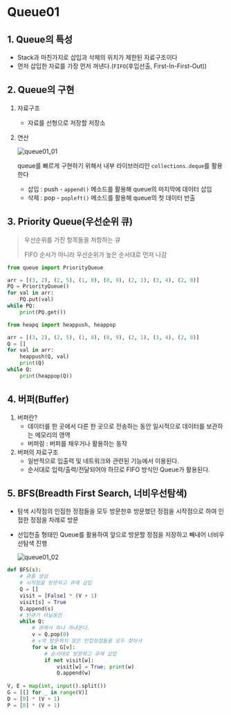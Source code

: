 # Queue01

## 1. Queue의 특성

* Stack과 마친가지로 삽입과 삭제의 위치가 제한된 자료구조이다
* 먼저 삽입한 자료를 가장 먼저 꺼낸다.(`FIFO`(후입선출, First-In-First-Out))



## 2. Queue의 구현

1. 자료구조

   * 자료를 선형으로 저장할 저장소

2. 연산

   ![queue01_01](C:\Users\student\Desktop\수업\TIL\algorithm\queue01_01.JPG)

   queue를 빠르게 구현하기 위해서 내부 라이브러리인 `collections.deque`를 활용한다

   * 삽입 : push - `append()` 메소드를 활용해 queue의 마지막에 데이터 삽입
   * 삭제 : pop - `popleft()` 메소드를 활용해 queue의 첫 데이터 반출

## 3. Priority Queue(우선순위 큐)

> 우선순위를 가진 항목들을 저항하는 큐
>
> FIFO 순서가 아니라 우선순위가 높은 순서대로 먼저 나감

```python
from queue import PriorityQueue

arr = [(3, 2), (2, 5), (1, 8), (0, 9), (2, 1), (3, 4), (2, 8)]
PQ = PriorityQueue()
for val in arr:
    PQ.put(val)
while PQ:
    print(PQ.get())
```

```python
from heapq import heappush, heappop

arr = [(3, 2), (2, 5), (1, 8), (0, 9), (2, 1), (3, 4), (2, 8)]
Q = []
for val in arr:
    heappush(Q, val)
    print(Q)
while Q:
    print(heappop(Q))
```

## 4. 버퍼(Buffer)

1. 버퍼란?
   * 데이터를 한 곳에서 다른 한 곳으로 전송하는 동안 일시적으로 데이터를 보관하는 메모리의 영역
   * 버퍼링 : 버퍼를 채우거나 활용하는 동작
2. 버퍼의 자료구조
   * 일반적으로 입출력 및 네트워크와 관련된 기능에서 이용된다.
   * 순서대로 입력/출력/전달되어야 하므로 FIFO 방식인 Queue가 활용된다.

## 5. BFS(Breadth First Search, 너비우선탐색)

* 탐색 시작점의 인접한 정점들을 모두 방문한후 방문했던 정점을 시작점으로 하여 인접한 정점을 차례로 방문

* 선입천출 형태인 Queue를 활용하여 앞으로 방문할 정점을 저장하고 빼내어 너비우선탐색 진행

  ![queue01_02](C:\Users\student\Desktop\수업\TIL\algorithm\queue01_02.JPG)

```python
def BFS(s):
    # 큐를 생성
    # 시작점을 방문하고 큐에 삽입
    Q = []
    visit = [False] * (V + 1)
    visit[s] = True
    Q.append(s)
    # 빈큐가 아닐동안
    while Q:
        # 큐에서 하나 꺼내온다.
        v = Q.pop(0)
        # v의 방문하지 않은 인접정점들을 모두 찾아서
        for w in G[v]:
            # 순서대로 방문하고 큐에 삽입
            if not visit[w]:
                visit[w] = True; print(w)
                Q.append(w)
                
V, E = map(int, input().split())
G = [[] for _ in range(V)]
D = [0] * (V + 1)
P = [0] * (V + 1)
```

